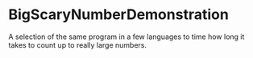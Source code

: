 # BigScaryNumberDemonstration

A selection of the same program in a few languages to time how long it takes to count up to really large numbers.